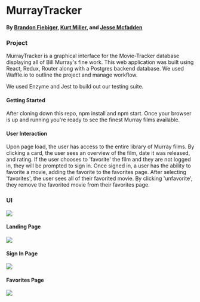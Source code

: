# MurrayTracker

#### By <a href="https://github.com/brandonfiebiger"> Brandon Fiebiger</a>, <a href="https://github.com/kmiller9393">Kurt Miller</a>, and <a href="https://github.com/JesseMcBrennan">Jesse Mcfadden</a>

### Project

MurrayTracker is a graphical interface for the Movie-Tracker database displaying all of Bill Murray's fine work. This web application was built using React, Redux, Router along with a Postgres backend database. We used Waffle.io to outline the project and manage workflow.

We used Enzyme and Jest to build out our testing suite.

#### Getting Started

After cloning down this repo, npm install and npm start. Once your browser is up and running you're ready to see the finest Murray films available.

#### User Interaction

Upon page load, the user has access to the entire library of Murray films. By clicking a card, the user sees an overview of the film, date it was released, and rating. If the user chooses to 'favorite' the film and they are not logged in, they will be prompted to sign in. Once signed in, a user has the ability to favorite a movie, adding the favorite to the favorites page. After selecting 'favorites', the user sees all of their favorited movie. By clicking 'unfavorite', they remove the favorited movie from their favorites page.

### UI

<img src="https://github.com/kmiller9393/movie-tracker/blob/master/UI.gif">

#### Landing Page

<img src="https://github.com/kmiller9393/movie-tracker/blob/master/LandingPage.png">

#### Sign In Page

<img src="https://github.com/kmiller9393/movie-tracker/blob/master/SignInPage.png">

#### Favorites Page

<img src="https://github.com/kmiller9393/movie-tracker/blob/master/FavoritesPage.png">
